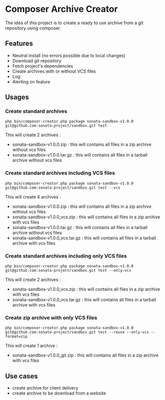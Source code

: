 Composer Archive Creator
========================

The idea of this project is to create a ready to use archive from a git repository using composer.

## Features

  * Neutral install (no errors possible due to local changes)
  * Download git repository
  * Fetch project's dependencies
  * Create archives with or without VCS files
  * Log
  * Alerting on fealure

## Usages

### Create standard archives

    php bin/composer-creator.php package sonata-sandbox-v1.0.0 git@github.com:sonata-project/sandbox.git test

This will create 2 archives :

  * sonata-sandbox-v1.0.0.zip : this will contains all files in a zip archive without vcs files
  * sonata-sandbox-v1.0.0.tar.gz : this will contains all files in a tarball archive without vcs files

### Create standard archives including VCS files

    php bin/composer-creator.php package sonata-sandbox-v1.0.0 git@github.com:sonata-project/sandbox.git test --vcs

This will create 4 archives :

  * sonata-sandbox-v1.0.0.zip : this will contains all files in a zip archive without vcs files
  * sonata-sandbox-v1.0.0_vcs.zip : this will contains all files in a zip archive with vcs files
  * sonata-sandbox-v1.0.0.tar.gz : this will contains all files in a tarball archive without vcs files
  * sonata-sandbox-v1.0.0_vcs.tar.gz : this will contains all files in a tarball archive with vcs files

### Create standard archives including only VCS files

    php bin/composer-creator.php package sonata-sandbox-v1.0.0 git@github.com:sonata-project/sandbox.git test --only-vcs

This will create 2 archives :

  * sonata-sandbox-v1.0.0_vcs.zip : this will contains all files in a zip archive with vcs files
  * sonata-sandbox-v1.0.0_vcs.tar.gz : this will contains all files in a tarball archive with vcs files

### Create zip archive with only VCS files

    php bin/composer-creator.php package sonata-sandbox-v1.0.0 git@github.com:sonata-project/sandbox.git test --reuse --only-vcs --format=zip

This will create 1 archive :

  * sonata-sandbox-v1.0.0_git.zip : this will contains all files in a zip archive with vcs files

## Use cases

  * create archive for client delivery
  * create archive to be download from a website

